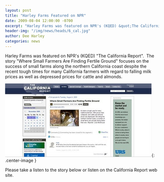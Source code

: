 ```yaml
---
layout: post
title: "Harley Farms Featured on NPR"
date: 2009-08-04 12:00:00 -0700
excerpt: "Harley Farms was featured on NPR's (KQED) &quot;The California Report&quot;.  The story &quot;Where Small Farmers Are Finding Fertile ..."
header-img: "/img/news/heads/6_cal.jpg"
author: Dee Harley
categories: news
---
```

Harley Farms was featured on NPR's (KQED) &quot;The California
Report&quot;.  The story &quot;Where Small Farmers Are Finding
Fertile Ground&quot; focuses on the success of small farms along the
northern California coast despite the recent tough times for many
California farmers with regard to falling milk prices as well as
depressed prices for cattle and almonds.

![image](/img/news/6_cal.jpg){: .center-image }

Please take a listen to the story below or listen on the California
Report web site.

